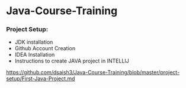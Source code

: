 # Java-Course-Training

### Project Setup:
  - JDK installation
  - Github Account Creation
  - IDEA Installation
  - Instructions to create JAVA project in INTELLIJ
  
  https://github.com/dsaish3/Java-Course-Training/blob/master/project-setup/First-Java-Project.md
  
  
